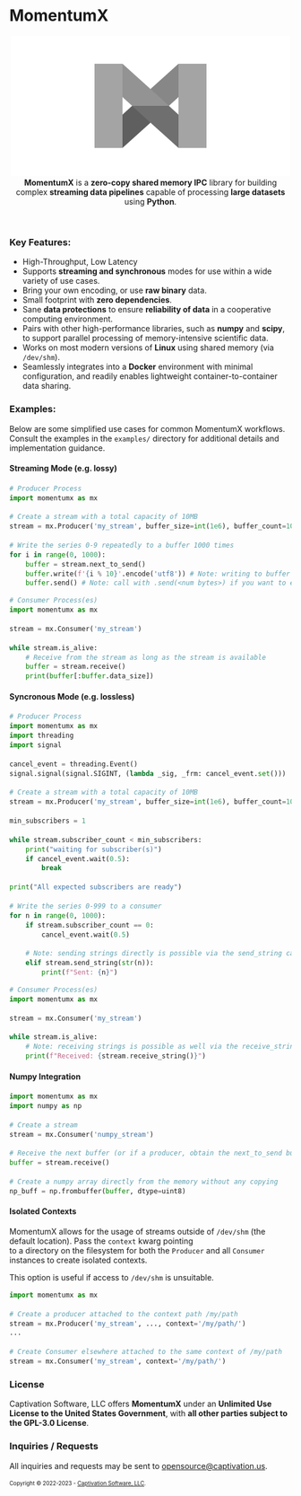 # MomentumX

<p align="center">
    <img src="https://github.com/captivationsoftware/MomentumX/blob/main/Logo.png?raw=true" title="MomentumX Logo" />
    <br/>
    <span>
        <strong>MomentumX</strong> is a <strong>zero-copy shared memory IPC</strong> library for building complex <strong>streaming data pipelines</strong> capable of processing <strong>large datasets</strong> using <strong>Python</strong>. 
    </span>
</p>

<br />

### Key Features:
- High-Throughput, Low Latency
- Supports **streaming and synchronous** modes for use within a wide variety of use cases. 
- Bring your own encoding, or use **raw binary** data.
- Small footprint with **zero dependencies**.
- Sane **data protections** to ensure **reliability of data** in a cooperative computing environment. 
- Pairs with other high-performance libraries, such as **numpy** and **scipy**, to support parallel processing of memory-intensive scientific data.
- Works on most modern versions of **Linux** using shared memory (via `/dev/shm`).
- Seamlessly integrates into a **Docker** environment with minimal configuration, and readily enables lightweight container-to-container data sharing. 

### Examples:
Below are some simplified use cases for common MomentumX workflows. Consult the examples in the `examples/` directory for additional details and implementation guidance.

#### Streaming Mode (e.g. lossy)
```python
# Producer Process
import momentumx as mx

# Create a stream with a total capacity of 10MB
stream = mx.Producer('my_stream', buffer_size=int(1e6), buffer_count=10, sync=False)

# Write the series 0-9 repeatedly to a buffer 1000 times
for i in range(0, 1000):
    buffer = stream.next_to_send()
    buffer.write(f'{i % 10}'.encode('utf8')) # Note: writing to buffer via [<index>] and [<start_index>:<stop_index>] is also possible
    buffer.send() # Note: call with .send(<num bytes>) if you want to explicitly control the data_size parameter, otherwise internal cursor will be used
```

```python
# Consumer Process(es)
import momentumx as mx

stream = mx.Consumer('my_stream')

while stream.is_alive:
    # Receive from the stream as long as the stream is available 
    buffer = stream.receive()
    print(buffer[:buffer.data_size])
```

#### Syncronous Mode (e.g. lossless)
```python
# Producer Process
import momentumx as mx
import threading
import signal

cancel_event = threading.Event()
signal.signal(signal.SIGINT, (lambda _sig, _frm: cancel_event.set()))

# Create a stream with a total capacity of 10MB
stream = mx.Producer('my_stream', buffer_size=int(1e6), buffer_count=10, sync=True) # NOTE: sync set to True

min_subscribers = 1

while stream.subscriber_count < min_subscribers:
    print("waiting for subscriber(s)")
    if cancel_event.wait(0.5):
        break

print("All expected subscribers are ready")

# Write the series 0-999 to a consumer 
for n in range(0, 1000):
    if stream.subscriber_count == 0:
        cancel_event.wait(0.5)

    # Note: sending strings directly is possible via the send_string call
    elif stream.send_string(str(n)):
        print(f"Sent: {n}")

```

```python
# Consumer Process(es)
import momentumx as mx

stream = mx.Consumer('my_stream')

while stream.is_alive:
    # Note: receiving strings is possible as well via the receive_string call
    print(f"Received: {stream.receive_string()}")

```

#### Numpy Integration
```python
import momentumx as mx
import numpy as np

# Create a stream
stream = mx.Consumer('numpy_stream')

# Receive the next buffer (or if a producer, obtain the next_to_send buffer)
buffer = stream.receive()

# Create a numpy array directly from the memory without any copying
np_buff = np.frombuffer(buffer, dtype=uint8)

```


#### Isolated Contexts
MomentumX allows for the usage of streams outside of `/dev/shm` (the default location). Pass the `context` kwarg pointing  
to a directory on the filesystem for both the `Producer` and all `Consumer` instances to create isolated contexts.

This option is useful if access to `/dev/shm` is unsuitable.

```python
import momentumx as mx

# Create a producer attached to the context path /my/path
stream = mx.Producer('my_stream', ..., context='/my/path/')
...

# Create Consumer elsewhere attached to the same context of /my/path
stream = mx.Consumer('my_stream', context='/my/path/')

```

### License
Captivation Software, LLC offers **MomentumX** under an **Unlimited Use License to the United States Government**, with **all other parties subject to the GPL-3.0 License**.

### Inquiries / Requests
All inquiries and requests may be sent to <a href="mailto:opensource@captivation.us">opensource@captivation.us</a>.


<sub><sup>
    Copyright &copy; 2022-2023 - <a href="https://captivation.us" target="_blank">Captivation Software, LLC</a>.
</sup></sub>